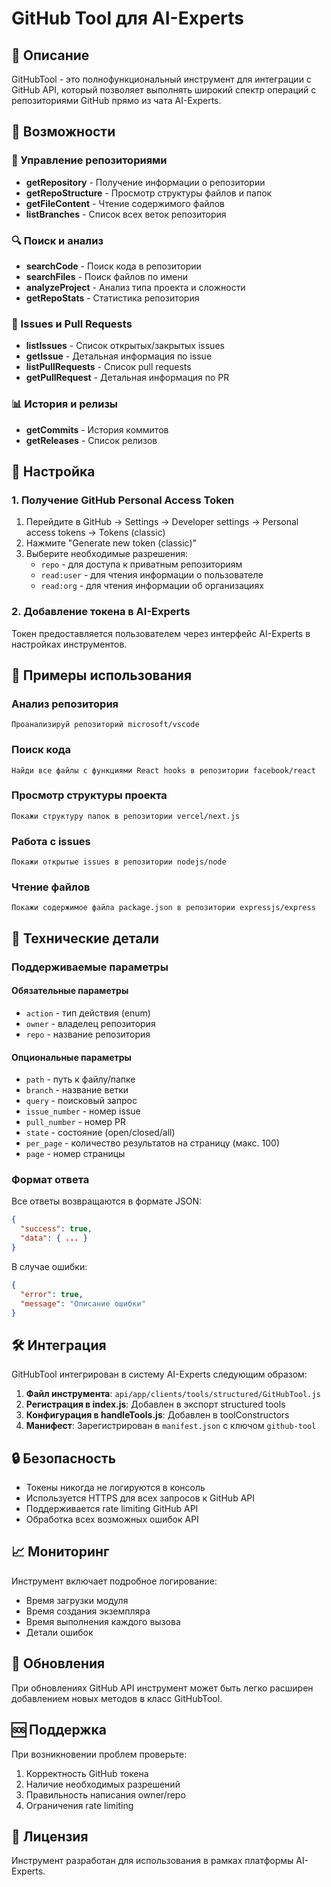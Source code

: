 # GitHub Tool для AI-Experts

## 🎯 Описание

GitHubTool - это полнофункциональный инструмент для интеграции с GitHub API, который позволяет выполнять широкий спектр операций с репозиториями GitHub прямо из чата AI-Experts.

## 🚀 Возможности

### 📁 Управление репозиториями
- **getRepository** - Получение информации о репозитории
- **getRepoStructure** - Просмотр структуры файлов и папок
- **getFileContent** - Чтение содержимого файлов
- **listBranches** - Список всех веток репозитория

### 🔍 Поиск и анализ
- **searchCode** - Поиск кода в репозитории
- **searchFiles** - Поиск файлов по имени
- **analyzeProject** - Анализ типа проекта и сложности
- **getRepoStats** - Статистика репозитория

### 📝 Issues и Pull Requests
- **listIssues** - Список открытых/закрытых issues
- **getIssue** - Детальная информация по issue
- **listPullRequests** - Список pull requests
- **getPullRequest** - Детальная информация по PR

### 📊 История и релизы
- **getCommits** - История коммитов
- **getReleases** - Список релизов

## 🔑 Настройка

### 1. Получение GitHub Personal Access Token

1. Перейдите в GitHub → Settings → Developer settings → Personal access tokens → Tokens (classic)
2. Нажмите "Generate new token (classic)"
3. Выберите необходимые разрешения:
   - `repo` - для доступа к приватным репозиториям
   - `read:user` - для чтения информации о пользователе
   - `read:org` - для чтения информации об организациях

### 2. Добавление токена в AI-Experts

Токен предоставляется пользователем через интерфейс AI-Experts в настройках инструментов.

## 📖 Примеры использования

### Анализ репозитория
```
Проанализируй репозиторий microsoft/vscode
```

### Поиск кода
```
Найди все файлы с функциями React hooks в репозитории facebook/react
```

### Просмотр структуры проекта
```
Покажи структуру папок в репозитории vercel/next.js
```

### Работа с issues
```
Покажи открытые issues в репозитории nodejs/node
```

### Чтение файлов
```
Покажи содержимое файла package.json в репозитории expressjs/express
```

## 🔧 Технические детали

### Поддерживаемые параметры

#### Обязательные параметры
- `action` - тип действия (enum)
- `owner` - владелец репозитория
- `repo` - название репозитория

#### Опциональные параметры
- `path` - путь к файлу/папке
- `branch` - название ветки
- `query` - поисковый запрос
- `issue_number` - номер issue
- `pull_number` - номер PR
- `state` - состояние (open/closed/all)
- `per_page` - количество результатов на страницу (макс. 100)
- `page` - номер страницы

### Формат ответа

Все ответы возвращаются в формате JSON:
```json
{
  "success": true,
  "data": { ... }
}
```

В случае ошибки:
```json
{
  "error": true,
  "message": "Описание ошибки"
}
```

## 🛠️ Интеграция

GitHubTool интегрирован в систему AI-Experts следующим образом:

1. **Файл инструмента**: `api/app/clients/tools/structured/GitHubTool.js`
2. **Регистрация в index.js**: Добавлен в экспорт structured tools
3. **Конфигурация в handleTools.js**: Добавлен в toolConstructors
4. **Манифест**: Зарегистрирован в `manifest.json` с ключом `github-tool`

## 🔒 Безопасность

- Токены никогда не логируются в консоль
- Используется HTTPS для всех запросов к GitHub API
- Поддерживается rate limiting GitHub API
- Обработка всех возможных ошибок API

## 📈 Мониторинг

Инструмент включает подробное логирование:
- Время загрузки модуля
- Время создания экземпляра
- Время выполнения каждого вызова
- Детали ошибок

## 🔄 Обновления

При обновлениях GitHub API инструмент может быть легко расширен добавлением новых методов в класс GitHubTool.

## 🆘 Поддержка

При возникновении проблем проверьте:
1. Корректность GitHub токена
2. Наличие необходимых разрешений
3. Правильность написания owner/repo
4. Ограничения rate limiting

## 📝 Лицензия

Инструмент разработан для использования в рамках платформы AI-Experts. 